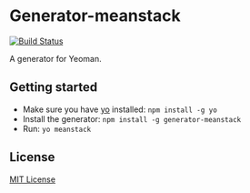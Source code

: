# Generator-meanstack
[![Build Status](https://secure.travis-ci.org/wlepinski/generator-meanstack.png?branch=master)](https://travis-ci.org/wlepinski/generator-meanstack)

A generator for Yeoman.

## Getting started
- Make sure you have [yo](https://github.com/yeoman/yo) installed:
    `npm install -g yo`
- Install the generator: `npm install -g generator-meanstack`
- Run: `yo meanstack`

## License
[MIT License](http://en.wikipedia.org/wiki/MIT_License)
